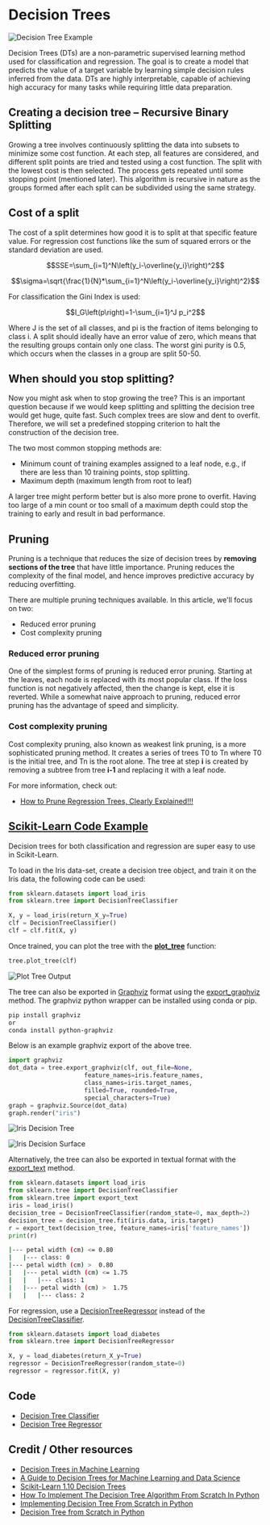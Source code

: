 # Decision Trees

![Decision Tree Example](doc/iris_decision_tree.png)

Decision Trees (DTs) are a non-parametric supervised learning method used for classification and regression. The goal is to create a model that predicts the value of a target variable by learning simple decision rules inferred from the data. DTs are highly interpretable, capable of achieving high accuracy for many tasks while requiring little data preparation. 

## Creating a decision tree – Recursive Binary Splitting

Growing a tree involves continuously splitting the data into subsets to minimize some cost function. At each step, all features are considered, and different split points are tried and tested using a cost function. The split with the lowest cost is then selected. The process gets repeated until some stopping point (mentioned later). This algorithm is recursive in nature as the groups formed after each split can be subdivided using the same strategy.

## Cost of a split

The cost of a split determines how good it is to split at that specific feature value. For regression cost functions like the sum of squared errors or the standard deviation are used.

$$SSE=\sum_{i=1}^N\left(y_i-\overline{y_i}\right)^2$$

$$\sigma=\sqrt{\frac{1}{N}*\sum_{i=1}^N\left(y_i-\overline{y_i}\right)^2}$$

For classification the Gini Index is used:

$$I_G\left(p\right)=1-\sum_{i=1}^J p_i^2$$

Where J is the set of all classes, and pi is the fraction of items belonging to class i. A split should ideally have an error value of zero, which means that the resulting groups contain only one class. The worst gini purity is 0.5, which occurs when the classes in a group are split 50-50.

## When should you stop splitting?

Now you might ask when to stop growing the tree? This is an important question because if we would keep splitting and splitting the decision tree would get huge, quite fast. Such complex trees are slow and dent to overfit. Therefore, we will set a predefined stopping criterion to halt the construction of the decision tree.

The two most common stopping methods are:
* Minimum count of training examples assigned to a leaf node, e.g., if there are less than 10 training points, stop splitting.
* Maximum depth (maximum length from root to leaf)

A larger tree might perform better but is also more prone to overfit. Having too large of a min count or too small of a maximum depth could stop the training to early and result in bad performance.

## Pruning

Pruning is a technique that reduces the size of decision trees by **removing sections of the tree** that have little importance. Pruning reduces the complexity of the final model, and hence improves predictive accuracy by reducing overfitting.

There are multiple pruning techniques available. In this article, we'll focus on two:
* Reduced error pruning
* Cost complexity pruning

### Reduced error pruning

One of the simplest forms of pruning is reduced error pruning. Starting at the leaves, each node is replaced with its most popular class. If the loss function is not negatively affected, then the change is kept, else it is reverted. While a somewhat naive approach to pruning, reduced error pruning has the advantage of speed and simplicity. 

### Cost complexity pruning

Cost complexity pruning, also known as weakest link pruning, is a more sophisticated pruning method. It creates a series of trees T0 to Tn where T0 is the initial tree, and Tn is the root alone. The tree at step **i** is created by removing a subtree from tree **i-1** and replacing it with a leaf node. 

For more information, check out:
* [How to Prune Regression Trees, Clearly Explained!!!](https://youtu.be/D0efHEJsfHo)

## [Scikit-Learn Code Example](https://scikit-learn.org/stable/modules/tree.html)

Decision trees for both classification and regression are super easy to use in Scikit-Learn. 

To load in the Iris data-set, create a decision tree object, and train it on the Iris data, the following code can be used:

```python
from sklearn.datasets import load_iris
from sklearn.tree import DecisionTreeClassifier

X, y = load_iris(return_X_y=True)
clf = DecisionTreeClassifier()
clf = clf.fit(X, y)
``` 

Once trained, you can plot the tree with the [**plot_tree**](https://scikit-learn.org/stable/modules/generated/sklearn.tree.plot_tree.html#sklearn.tree.plot_tree) function:

```python
tree.plot_tree(clf)
```

![Plot Tree Output](doc/plot_tree.png)

The tree can also be exported in [Graphviz](https://www.graphviz.org/) format using the [export_graphviz](https://scikit-learn.org/stable/modules/generated/sklearn.tree.export_graphviz.html#sklearn.tree.export_graphviz) method. The graphviz python wrapper can be installed using conda or pip.

```bash
pip install graphviz
or
conda install python-graphviz
``` 

Below is an example graphviz export of the above tree.

```python
import graphviz 
dot_data = tree.export_graphviz(clf, out_file=None, 
                     feature_names=iris.feature_names,  
                     class_names=iris.target_names,  
                     filled=True, rounded=True,  
                     special_characters=True)
graph = graphviz.Source(dot_data) 
graph.render("iris") 
```

![Iris Decision Tree](doc/iris_decision_tree.png)

![Iris Decision Surface](doc/iris_decision_surface.png)

Alternatively, the tree can also be exported in textual format with the [export_text](https://scikit-learn.org/stable/modules/generated/sklearn.tree.export_text.html#sklearn.tree.export_text) method.

```python
from sklearn.datasets import load_iris
from sklearn.tree import DecisionTreeClassifier
from sklearn.tree import export_text
iris = load_iris()
decision_tree = DecisionTreeClassifier(random_state=0, max_depth=2)
decision_tree = decision_tree.fit(iris.data, iris.target)
r = export_text(decision_tree, feature_names=iris['feature_names'])
print(r)
```

```bash
|--- petal width (cm) <= 0.80
|   |--- class: 0
|--- petal width (cm) >  0.80
|   |--- petal width (cm) <= 1.75
|   |   |--- class: 1
|   |--- petal width (cm) >  1.75
|   |   |--- class: 2
```

For regression, use a [DecisionTreeRegressor](https://scikit-learn.org/stable/modules/generated/sklearn.tree.DecisionTreeRegressor.html#sklearn.tree.DecisionTreeRegressor) instead of the [DecisionTreeClassifier](https://scikit-learn.org/stable/modules/generated/sklearn.tree.DecisionTreeClassifier.html#sklearn.tree.DecisionTreeClassifier).

```python
from sklearn.datasets import load_diabetes
from sklearn.tree import DecisionTreeRegressor

X, y = load_diabetes(return_X_y=True)
regressor = DecisionTreeRegressor(random_state=0)
regressor = regressor.fit(X, y)
```

## Code

* [Decision Tree Classifier](code/decision_tree_classification.py)
* [Decision Tree Regressor](code/decision_tree_regression.py)

## Credit / Other resources

* [Decision Trees in Machine Learning](https://towardsdatascience.com/decision-trees-in-machine-learning-641b9c4e8052)
* [A Guide to Decision Trees for Machine Learning and Data Science](https://towardsdatascience.com/a-guide-to-decision-trees-for-machine-learning-and-data-science-fe2607241956)
* [Scikit-Learn 1.10 Decision Trees](https://scikit-learn.org/stable/modules/tree.html)
* [How To Implement The Decision Tree Algorithm From Scratch In Python](https://machinelearningmastery.com/implement-decision-tree-algorithm-scratch-python/)
* [Implementing Decision Tree From Scratch in Python](https://medium.com/@penggongting/implementing-decision-tree-from-scratch-in-python-c732e7c69aea)
* [Decision Tree from Scratch in Python](https://towardsdatascience.com/decision-tree-from-scratch-in-python-46e99dfea775)